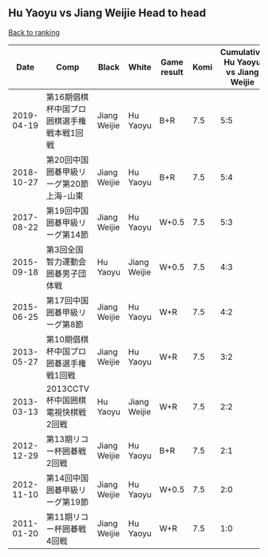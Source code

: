 ## Hu Yaoyu vs Jiang Weijie Head to head

[Back to ranking](../../index.md)




| **Date** | **Comp** | **Black** | **White** | **Game result** | **Komi** | **Cumulative Hu Yaoyu vs Jiang Weijie** | **Hu Yaoyu streak** | **Jiang Weijie streak** | 
| --- | --- | --- | --- | --- | --- | --- | --- | --- |
| 2019-04-19 | 第16期倡棋杯中国プロ囲棋選手権戦本戦1回戦 | Jiang Weijie | Hu Yaoyu | B+R | 7.5 | 5:5 | 0 | 2 | 
| 2018-10-27 | 第20回中国囲碁甲級リーグ第20節上海-山東 | Jiang Weijie | Hu Yaoyu | B+R | 7.5 | 5:4 | 0 | 1 | 
| 2017-08-22 | 第19回中国囲碁甲級リーグ第14節 | Jiang Weijie | Hu Yaoyu | W+0.5 | 7.5 | 5:3 | 1 | 0 | 
| 2015-09-18 | 第3回全国智力運動会囲碁男子団体戦 | Hu Yaoyu | Jiang Weijie | W+0.5 | 7.5 | 4:3 | 0 | 1 | 
| 2015-06-25 | 第17回中国囲碁甲級リーグ第8節 | Jiang Weijie | Hu Yaoyu | W+R | 7.5 | 4:2 | 2 | 0 | 
| 2013-05-27 | 第10期倡棋杯中国プロ囲碁選手権戦1回戦 | Jiang Weijie | Hu Yaoyu | W+R | 7.5 | 3:2 | 1 | 0 | 
| 2013-03-13 | 2013CCTV杯中国囲棋電視快棋戦2回戦 | Hu Yaoyu | Jiang Weijie | W+R | 7.5 | 2:2 | 0 | 2 | 
| 2012-12-29 | 第13期リコー杯囲碁戦2回戦 | Jiang Weijie | Hu Yaoyu | B+R | 7.5 | 2:1 | 0 | 1 | 
| 2012-11-10 | 第14回中国囲碁甲級リーグ第19節 | Jiang Weijie | Hu Yaoyu | W+0.5 | 7.5 | 2:0 | 2 | 0 | 
| 2011-01-20 | 第11期リコー杯囲碁戦4回戦 | Jiang Weijie | Hu Yaoyu | W+R | 7.5 | 1:0 | 1 | 0 |




